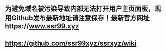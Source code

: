 ## 为避免域名被污染导致内部无法打开用户主页面板，现用Github发布最新地址请注意保存！最新官方网址https://www.ssr99.xyz 

##    https://github.com/ssr99xyz/ssrxyz/wiki  
